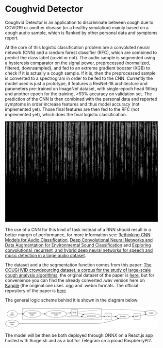 # Coughvid Detector

Coughvid Detector is an application to discriminate between cough due to COVID19 or another disease (or a healthy simulation) mainly based on a cough audio sample, which is flanked by other personal data and symptoms report.

At the core of this logistic classification problem are a convoluted neural network (CNN) and a random forest classifier (RFC), which are combined to predict the class label (covid or not). The audio sample is segmented using a hysteresis comparator on the signal power, preprocessed (normalized, filtered, downsampled), and fed to an extreme gradient booster (XGB) to check if it is actually a cough sample. If it is, then the preprocessed sample is converted to a spectrogram in order to be fed to the CNN. Currently the model used is just a prototype, it features a ResNet-18 architecture and parameters pre-trained on ImageNet dataset, with single-epoch head fitting and another epoch for the training, >93% accuracy on validation set. The prediction of the CNN  is then combined with the personal data and reported symptoms in order increase features and thus model accuracy (not implemented yet). Those final features are then fed to the RFC (not implemented yet), which does the final logistic classification.


    
![png](README_files/README_3_0.png)
    


 The use of a CNN for this kind of task instead of a RNN should result in a better margin of performance, for more information see: [Rethinking CNN Models for Audio Classification](https://arxiv.org/abs/2007.11154), [Deep Convolutional Neural Networks and Data Augmentation for Environmental Sound Classification](https://arxiv.org/abs/1608.04363) and [Exploring convolutional, recurrent, and hybrid deep neural networks for speech and music detection in a large audio dataset](https://asmp-eurasipjournals.springeropen.com/articles/10.1186/s13636-019-0152-1).
 
The dataset and a the segmentation function comes from this paper: [The COUGHVID crowdsourcing dataset, a corpus for the study of large-scale cough analysis algorithms](https://www.nature.com/articles/s41597-021-00937-4), the original dataset of the paper is [here](https://zenodo.org/record/4498364), but for convenience you can find the already converted .wav version here on [Kaggle](https://www.kaggle.com/datasets/nasrulhakim86/coughvid-wav) (the original one uses .ogg and .webm formats. The official repository of the paper is [here](https://c4science.ch/diffusion/10770/)

The general logic scheme behind it is shown in the diagram below:




    
![svg](README_files/README_5_0.svg)
    



The model will be then be both deployed through ONNX on a React.js app hosted with Surge.sh and as a bot for Telegram on a proud RaspberryPi2.
